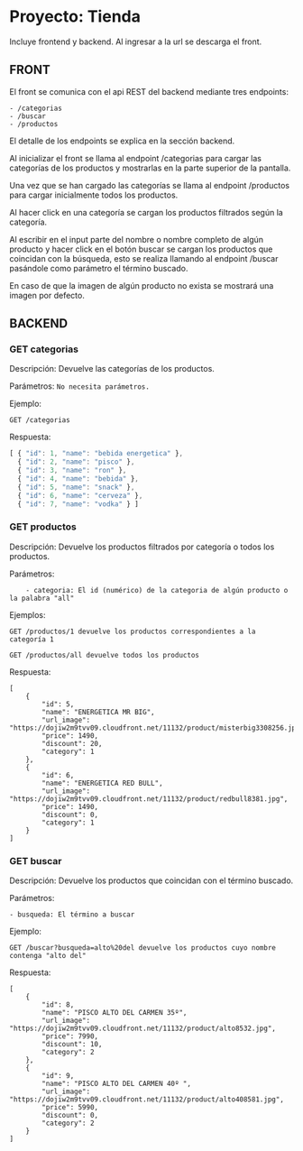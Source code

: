 # Proyecto: Tienda

Incluye frontend y backend. Al ingresar a la url se descarga el front.

## FRONT

El front se comunica con el api REST del backend mediante tres endpoints: 

```
- /categorias
- /buscar
- /productos
```
El detalle de los endpoints se explica en la sección backend.

Al inicializar el front se llama al endpoint /categorias para cargar las categorías de los productos y mostrarlas en la parte superior de la pantalla.

Una vez que se han cargado las categorías se llama al endpoint /productos para cargar inicialmente todos los productos.

Al hacer click en una categoría se cargan los productos filtrados según la categoría.

Al escribir en el input parte del nombre o nombre completo de algún producto y hacer click en el botón buscar se cargan los productos que coincidan con la búsqueda,
esto se realiza llamando al endpoint /buscar pasándole como parámetro el término buscado.

En caso de que la imagen de algún producto no exista se mostrará una imagen por defecto.
## BACKEND

### GET categorias

Descripción: Devuelve las categorías de los productos.

Parámetros: 
```No necesita parámetros.```

Ejemplo:
```
GET /categorias
```

Respuesta:

```JavaScript
[ { "id": 1, "name": "bebida energetica" },
  { "id": 2, "name": "pisco" },
  { "id": 3, "name": "ron" },
  { "id": 4, "name": "bebida" },
  { "id": 5, "name": "snack" }, 
  { "id": 6, "name": "cerveza" }, 
  { "id": 7, "name": "vodka" } ]
```
### GET productos

Descripción: Devuelve los productos filtrados por categoría o todos los productos.

Parámetros:
```
	- categoria: El id (numérico) de la categoria de algún producto o la palabra "all"
```
	
Ejemplos:
```
GET /productos/1 devuelve los productos correspondientes a la categoría 1
```
```
GET /productos/all devuelve todos los productos
```

Respuesta:
```
[
    {
        "id": 5,
        "name": "ENERGETICA MR BIG",
        "url_image": "https://dojiw2m9tvv09.cloudfront.net/11132/product/misterbig3308256.jpg",
        "price": 1490,
        "discount": 20,
        "category": 1
    },
    {
        "id": 6,
        "name": "ENERGETICA RED BULL",
        "url_image": "https://dojiw2m9tvv09.cloudfront.net/11132/product/redbull8381.jpg",
        "price": 1490,
        "discount": 0,
        "category": 1
    }
]
```
### GET buscar

Descripción: Devuelve los productos que coincidan con el término buscado.

Parámetros:

	- busqueda: El término a buscar
	
Ejemplo:
```
GET /buscar?busqueda=alto%20del devuelve los productos cuyo nombre contenga "alto del"
```
Respuesta:

```
[
    {
        "id": 8,
        "name": "PISCO ALTO DEL CARMEN 35º",
        "url_image": "https://dojiw2m9tvv09.cloudfront.net/11132/product/alto8532.jpg",
        "price": 7990,
        "discount": 10,
        "category": 2
    },
    {
        "id": 9,
        "name": "PISCO ALTO DEL CARMEN 40º ",
        "url_image": "https://dojiw2m9tvv09.cloudfront.net/11132/product/alto408581.jpg",
        "price": 5990,
        "discount": 0,
        "category": 2
    }
]
```